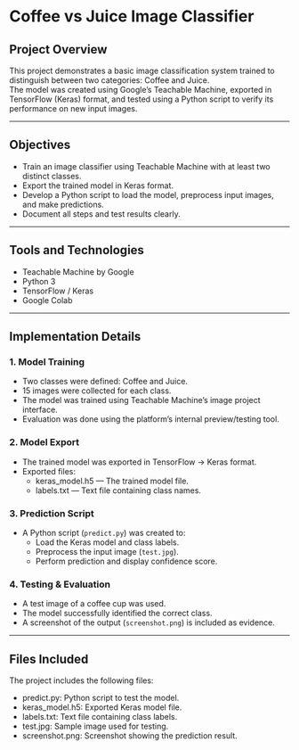 # Coffee vs Juice Image Classifier

## Project Overview

This project demonstrates a basic image classification system trained to distinguish between two categories: Coffee and Juice.  
The model was created using Google’s Teachable Machine, exported in TensorFlow (Keras) format, and tested using a Python script to verify its performance on new input images.

---

## Objectives

- Train an image classifier using Teachable Machine with at least two distinct classes.
- Export the trained model in Keras format.
- Develop a Python script to load the model, preprocess input images, and make predictions.
- Document all steps and test results clearly.

---

## Tools and Technologies

- Teachable Machine by Google
- Python 3
- TensorFlow / Keras
- Google Colab

---

## Implementation Details

### 1. Model Training
- Two classes were defined: Coffee and Juice.
- 15 images were collected for each class.
- The model was trained using Teachable Machine’s image project interface.
- Evaluation was done using the platform’s internal preview/testing tool.

### 2. Model Export
- The trained model was exported in TensorFlow → Keras format.
- Exported files:
  - keras_model.h5 — The trained model file.
  - labels.txt — Text file containing class names.

### 3. Prediction Script
- A Python script (`predict.py`) was created to:
  - Load the Keras model and class labels.
  - Preprocess the input image (`test.jpg`).
  - Perform prediction and display confidence score.

### 4. Testing & Evaluation
- A test image of a coffee cup was used.
- The model successfully identified the correct class.
- A screenshot of the output (`screenshot.png`) is included as evidence.

---

## Files Included

The project includes the following files:

- predict.py: Python script to test the model.
- keras_model.h5: Exported Keras model file.
- labels.txt: Text file containing class labels.
- test.jpg: Sample image used for testing.
- screenshot.png: Screenshot showing the prediction result.



